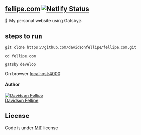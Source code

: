 ## [fellipe.com](https://fellipe.com) [![Netlify Status](https://api.netlify.com/api/v1/badges/354395f9-0fc8-48bf-b322-1b91c29d062a/deploy-status)](https://app.netlify.com/sites/fellipe/deploys)

🚀 My personal website using Gatsbyjs

## steps to run

    git clone https://github.com/davidsonfellipe/fellipe.com.git

    cd fellipe.com

    gatsby develop

On browser [localhost:4000](http://localhost:4000)

#### Author

[![Davidson Fellipe](http://gravatar.com/avatar/054c583ad5dc09a861874e14dcb43e4c?s=70)](https://github.com/davidsonfellipe)
<br>
[Davidson Fellipe](https://github.com/davidsonfellipe)

## License

Code is under [MIT](http://davidsonfellipe.mit-license.org) license
